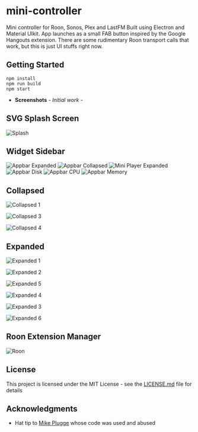 # mini-controller
Mini controller for Roon, Sonos, Plex and LastFM
Built using Electron and Material UIkit. 
App launches as a small FAB button inspired by the Google Hangouts extension.
There are some rudimentary Roon transport calls that work, but this is just UI stuffs right now.

## Getting Started
```
npm install
npm run build
npm start

```


* **Screenshots** - *Initial work* - 

## SVG Splash Screen
![Splash](https://github.com/wwwizzarrdry/mini-controller/blob/master/assets/img/gallery/splashscreen.PNG)

## Widget Sidebar
![Appbar Expanded](https://github.com/wwwizzarrdry/mini-controller/blob/master/assets/img/appbar-expanded.PNG)
![Appbar Collapsed](https://github.com/wwwizzarrdry/mini-controller/blob/master/assets/img/appbar-collapsed0.PNG)
![Mini Player Expanded](https://github.com/wwwizzarrdry/mini-controller/blob/master/assets/img/appbar-collapsed-open.PNG)
![Appbar Disk](https://github.com/wwwizzarrdry/mini-controller/blob/master/assets/img/appbardsk0.PNG)
![Appbar CPU](https://github.com/wwwizzarrdry/mini-controller/blob/master/assets/img/appbarcpu1.PNG)
![Appbar Memory](https://github.com/wwwizzarrdry/mini-controller/blob/master/assets/img/appbarcmem1.PNG)

## Collapsed
![Collapsed 1](https://github.com/wwwizzarrdry/mini-controller/blob/master/assets/img/gallery/collapseed1.PNG)

![Collapsed 3](https://github.com/wwwizzarrdry/mini-controller/blob/master/assets/img/gallery/collapseed3.PNG)

![Collapsed 4](https://github.com/wwwizzarrdry/mini-controller/blob/master/assets/img/gallery/collapsed4.PNG)


## Expanded
![Expanded 1](https://github.com/wwwizzarrdry/mini-controller/blob/master/assets/img/gallery/expanded1.PNG)

![Expanded 2](https://github.com/wwwizzarrdry/mini-controller/blob/master/assets/img/gallery/expanded2.PNG)

![Expanded 5](https://github.com/wwwizzarrdry/mini-controller/blob/master/assets/img/gallery/expanded5.PNG)

![Expanded 4](https://github.com/wwwizzarrdry/mini-controller/blob/master/assets/img/gallery/expanded4.PNG)

![Expanded 3](https://github.com/wwwizzarrdry/mini-controller/blob/master/assets/img/gallery/expanded3.PNG)

![Expanded 6](https://github.com/wwwizzarrdry/mini-controller/blob/master/assets/img/gallery/expanded6.PNG)


## Roon Extension Manager
![Roon](https://github.com/wwwizzarrdry/mini-controller/blob/master/assets/img/gallery/extensions.PNG)




## License

This project is licensed under the MIT License - see the [LICENSE.md](LICENSE.md) file for details

## Acknowledgments

* Hat tip to [Mike Plugge](https://github.com/pluggemi/roon-web-controller) whose code was used and abused


